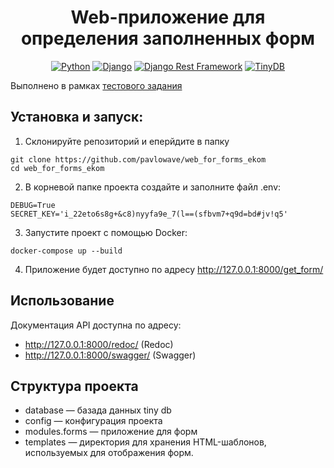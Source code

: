 <h1 align="center">Web-приложение для определения заполненных форм</h1>

<div align="center">

[![Python](https://img.shields.io/badge/python-3670A0?style=for-the-badge&logo=python&logoColor=ffdd54)](https://www.python.org/)
[![Django](https://img.shields.io/badge/django-092E20?style=for-the-badge&logo=django&logoColor=white)](https://www.djangoproject.com/)
[![Django Rest Framework](https://img.shields.io/badge/django_rest_framework-0C4B33?style=for-the-badge&logo=django&logoColor=white)](https://www.django-rest-framework.org/)
[![TinyDB](https://img.shields.io/badge/tinydb-%234CAF50.svg?style=for-the-badge&logo=tinydb&logoColor=white)](https://tinydb.readthedocs.io/)


</div>

Выполнено в рамках [тестового задания](https://app.affine.pro/workspace/f6dfe706-59c0-41e5-898b-9d6a25d84efe/F20QnCRuwfcgPkZeQb9UH)

## Установка и запуск:

1. Склонируйте репозиторий и еперйдите в папку

```
git clone https://github.com/pavlowave/web_for_forms_ekom
cd web_for_forms_ekom
```

2. В корневой папке проекта создайте и заполните файл .env:

```
DEBUG=True
SECRET_KEY='i_22eto6s8g+&c8)nyyfa9e_7(l==(sfbvm7+q9d=bd#jv!q5'
```

3. Запустите проект c помощью Docker:

```
docker-compose up --build
```

4. Приложение будет доступно по адресу http://127.0.0.1:8000/get_form/

## Использование

Документация API доступна по адресу:

- http://127.0.0.1:8000/redoc/ (Redoc)
- http://127.0.0.1:8000/swagger/ (Swagger)

## Структура проекта
- database — базада данных tiny db
- config — конфигурация проекта
- modules.forms — приложение для форм
- templates — директория для хранения HTML-шаблонов, используемых для отображения форм.
